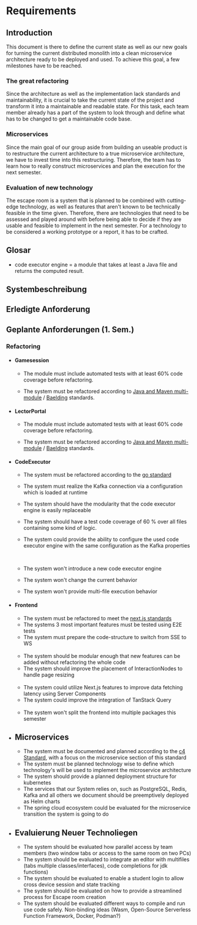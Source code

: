 
# Requirements

## Introduction

This document is there to define the current state as well as our new goals for turning the current distributed monolith into a clean microservice architecture ready to be deployed and used. To achieve this goal, a few milestones have to be reached.

### The great refactoring
Since the architecture as well as the implementation lack standards and maintainability, it is crucial to take the current state of the project and transform it into a maintainable and readable state. For this task, each team member already has a part of the system to look through and define what has to be changed to get a maintainable code base.

### Microservices
Since the main goal of our group aside from building an useable product is to restructure the current architecture to a true microservice architecture, we have to invest time into this restructuring. Therefore, the team has to learn how to really construct microservices and plan the execution for the next semester.


### Evaluation of new technology
The escape room is a system that is planned to be combined with cutting-edge technology, as well as features that aren't known to be technically feasible in the time given. Therefore, there are technologies that need to be assessed and played around with before being able to decide if they are usable and feasible to implement in the next semester. For a technology to be considered a working prototype or a report, it has to be crafted.


## Glosar
- code executor engine = a module that takes at least a Java file and returns the computed result.



## Systembeschreibung

## Erledigte Anforderung

## Geplante Anforderungen (1. Sem.)

### Refactoring

- #### Gamesession

    - The module must include automated tests with at least 60% code coverage before refactoring.
  
    - The system must be refactored according to [Java and Maven multi-module](https://vaadin.com/docs/latest/building-apps/project-structure/multi-module) / [Baelding](https://www.baeldung.com/maven-multi-module) standards.

- #### LectorPortal

    - The module must include automated tests with at least 60% code coverage before refactoring.

    - The system must be refactored according to [Java and Maven multi-module](https://vaadin.com/docs/latest/building-apps/project-structure/multi-module) / [Baelding](https://www.baeldung.com/maven-multi-module) standards.

- #### CodeExecutor

    - The system must be refactored according to the [go standard](https://github.com/golang-standards/project-layout)

    - The system must realize the Kafka connection via a configuration which is loaded at runtime

    - The system should have the modularity that the code executor engine is easily replaceable

    - The system should have a test code coverage of 60 % over all files containing some kind of logic.

    - The system could provide the ability to configure the used code executor engine with the same configuration as the Kafka properties

    <br>

    - The system won't introduce a new code executor engine

    - The system won't change the current behavior

    - The system won't provide multi-file execution behavior

- #### Frontend

    - The system must be refactored to meet the [next.js standards](https://github.com/dwarvesf/nextjs-boilerplate/blob/master/docs/CODE_STYLE.md)
    - The systems 3 most important features must be tested using E2E tests
    - The system must prepare the code-structure to switch from SSE to WS
 
    <br>

    - The system should be modular enough that new features can be added without refactoring the whole code
    - The system should improve the placement of InteractionNodes to handle page resizing
  
    <br>

    - The system could utilize Next.js features to improve data fetching latency using Server Components
    - The system could improve the integration of TanStack Query

    <br>

    - The system won't split the frontend into multiple packages this semester

- ## Microservices

    - The system must be documented and planned according to the [c4 Standard](https://c4model.com/), with a focus on the 
      microservice section of this standard
    - The system must be planned technology wise to define which technology's will be used to implement the microservice architecture
    - The system should provide a planned deployment structure for kubernetes 
    - The services that our System relies on, such as PostgreSQL, Redis, Kafka and all others we document should be preemptively 
      deployed as Helm charts
    - The spring cloud ecosystem could be evaluated for the microservice transition the system is going to do

- ## Evaluierung Neuer Technoliegen

    - The system should be evaluated how parallel access by team members (two window tabs or access to the same room on two PCs)
    - The system should be evaluated to integrate an editor with multifiles (tabs multiple classes/interfaces), code completions for jdk functions)
    - The system should be evaluated to enable a student login to allow cross device session and state tracking
    - The system should be evaluated on how to provide a streamlined process for Escape room creation
    - The system should be evaluated  different ways to compile and run use code safely. Non-binding ideas (Wasm, Open-Source Serverless Function Framework, Docker, Podman?)
